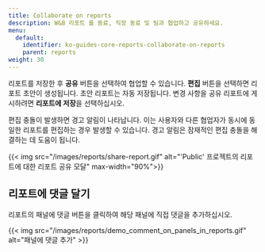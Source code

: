 ```yaml
---
title: Collaborate on reports
description: W&B 리포트 를 동료, 직장 동료 및 팀과 협업하고 공유하세요.
menu:
  default:
    identifier: ko-guides-core-reports-collaborate-on-reports
    parent: reports
weight: 30
---
```


리포트를 저장한 후 **공유** 버튼을 선택하여 협업할 수 있습니다. **편집** 버튼을 선택하면 리포트 초안이 생성됩니다. 초안 리포트는 자동 저장됩니다. 변경 사항을 공유 리포트에 게시하려면 **리포트에 저장**을 선택하십시오.

편집 충돌이 발생하면 경고 알림이 나타납니다. 이는 사용자와 다른 협업자가 동시에 동일한 리포트를 편집하는 경우 발생할 수 있습니다. 경고 알림은 잠재적인 편집 충돌을 해결하는 데 도움이 됩니다.

{{< img src="/images/reports/share-report.gif" alt="'Public' 프로젝트의 리포트에 대한 리포트 공유 모달" max-width="90%">}}

## 리포트에 댓글 달기

리포트의 패널에 댓글 버튼을 클릭하여 해당 패널에 직접 댓글을 추가하십시오.

{{< img src="/images/reports/demo_comment_on_panels_in_reports.gif" alt="패널에 댓글 추가" >}}